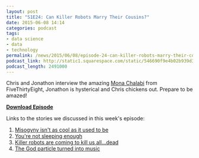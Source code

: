 ```yaml
---
layout: post
title: "S1E24: Can Killer Robots Marry Their Cousins?"
date: 2015-06-08 14:14
categories: podcast
tags:
- data science
- data
- technology
permalink: /news/2015/06/08/episode-24-can-killer-robots-marry-their-cousins
podcast_link: http://static1.squarespace.com/static/546690f9e4b02b939d34b2b1/546691b4e4b01fdff0c848ac/5575a26ae4b008348715bc88/1433772722625/Partially_Derivative_Episode_24.mp3
podcast_length: 2491000
---
```


Chris and Jonathon interview the amazing [Mona
Chalabi](http://fivethirtyeight.com/contributors/mona-chalabi/) from
FiveThirtyEight, Jonathon is hysterical and Chris chickens out. Prepare
to be amazed!

[**Download Episode**](http://static1.squarespace.com/static/546690f9e4b02b939d34b2b1/546691b4e4b01fdff0c848ac/5575a26ae4b008348715bc88/1433772722625/Partially_Derivative_Episode_24.mp3)

Links to the stories we discussed in this week's episode:

1. [Misogyny isn't as cool as it used to
    be](http://jayshah.me/2015/06/02/rap-lyrics/)  
2.  [You're not sleeping
    enough](https://jawbone.com/blog/what-makes-people-happy/)
3.  [Killer robots are coming to kill us
    all...dead](http://www.telegraph.co.uk/news/science/science-news/11633838/Killer-robots-will-leave-humans-utterly-defenceless-warns-professor.html)
4.  [The God particle turned into
    music](http://www.itv.com/news/anglia/2015-06-04/the-sound-of-science-cambridge-composer-turns-music-into-data/)
